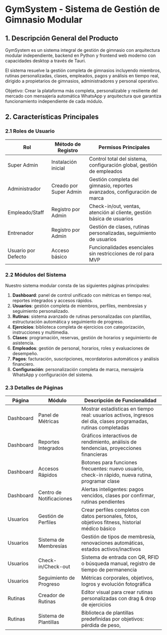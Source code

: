 # GymSystem - Sistema de Gestión de Gimnasio Modular

## 1. Descripción General del Producto

GymSystem es un sistema integral de gestión de gimnasio con arquitectura modular independiente, backend en Python y frontend web moderno con capacidades desktop a través de Tauri.

El sistema resuelve la gestión completa de gimnasios incluyendo miembros, rutinas personalizadas, clases, empleados, pagos y análisis en tiempo real, dirigido a propietarios de gimnasios, administradores y personal operativo.

Objetivo: Crear la plataforma más completa, personalizable y resiliente del mercado con mensajería automática WhatsApp y arquitectura que garantiza funcionamiento independiente de cada módulo.

## 2. Características Principales

### 2.1 Roles de Usuario

| Rol | Método de Registro | Permisos Principales |
|-----|-------------------|---------------------|
| Super Admin | Instalación inicial | Control total del sistema, configuración global, gestión de empleados |
| Administrador | Creado por Super Admin | Gestión completa del gimnasio, reportes avanzados, configuración de marca |
| Empleado/Staff | Registro por Admin | Check-in/out, ventas, atención al cliente, gestión básica de usuarios |
| Entrenador | Registro por Admin | Gestión de clases, rutinas personalizadas, seguimiento de usuarios |
| Usuario por Defecto | Acceso básico | Funcionalidades esenciales sin restricciones de rol para MVP |

### 2.2 Módulos del Sistema

Nuestro sistema modular consta de las siguientes páginas principales:

1. **Dashboard**: panel de control unificado con métricas en tiempo real, reportes integrados y accesos rápidos.
2. **Usuarios**: gestión completa de miembros, perfiles, membresías y seguimiento personalizado.
3. **Rutinas**: sistema avanzado de rutinas personalizadas con plantillas, estructuración automática y seguimiento de progreso.
4. **Ejercicios**: biblioteca completa de ejercicios con categorización, instrucciones y multimedia.
5. **Clases**: programación, reservas, gestión de horarios y seguimiento de asistencia.
6. **Empleados**: gestión de personal, horarios, roles y evaluaciones de desempeño.
7. **Pagos**: facturación, suscripciones, recordatorios automáticos y análisis financiero.
8. **Configuración**: personalización completa de marca, mensajería WhatsApp y configuración del sistema.

### 2.3 Detalles de Páginas

| Página | Módulo | Descripción de Funcionalidad |
|--------|--------|------------------------------|
| Dashboard | Panel de Métricas | Mostrar estadísticas en tiempo real: usuarios activos, ingresos del día, clases programadas, rutinas completadas |
| Dashboard | Reportes Integrados | Gráficos interactivos de rendimiento, análisis de tendencias, proyecciones financieras |
| Dashboard | Accesos Rápidos | Botones para funciones frecuentes: nuevo usuario, check-in rápido, nueva rutina, programar clase |
| Dashboard | Centro de Notificaciones | Alertas inteligentes: pagos vencidos, clases por confirmar, rutinas pendientes |
| Usuarios | Gestión de Perfiles | Crear perfiles completos con datos personales, fotos, objetivos fitness, historial médico básico |
| Usuarios | Sistema de Membresías | Gestión de tipos de membresía, renovaciones automáticas, estados activos/inactivos |
| Usuarios | Check-in/Check-out | Sistema de entrada con QR, RFID o búsqueda manual, registro de tiempo de permanencia |
| Usuarios | Seguimiento de Progreso | Métricas corporales, objetivos, logros y evolución fotográfica |
| Rutinas | Creador de Rutinas | Editor visual para crear rutinas personalizadas con drag & drop de ejercicios |
| Rutinas | Sistema de Plantillas | Biblioteca de plantillas predefinidas por objetivos: pérdida de peso,